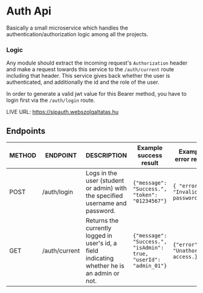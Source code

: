#  Auth Api 
Basically a small microservice which handles the authentication/authorization logic among all the projects. 

### Logic
Any module should extract the incoming request's `Authorization` header and make a request towards this service to the `/auth/current` route including that header. This service gives back whether the user is authenticated, and additionally the id and the role of the user.

In order to generate a valid jwt value for this Bearer method, you have to login first via the `/auth/login` route.

LIVE URL: https://sipauth.webszolgaltatas.hu


## Endpoints

| METHOD 	| ENDPOINT      	| DESCRIPTION                                                                                  	| Example success result                                         	| Example error result             	| Body parameters    	|
|--------	|---------------	|----------------------------------------------------------------------------------------------	|----------------------------------------------------------------	|----------------------------------	|--------------------	|
| POST   	| /auth/login   	| Logs in the user (student or admin) with the specified username and password.                	| `{"message": "Success.", "token": "01234567"}`                   	| `{ "error": "Invalid password!" }` 	| username, password 	|
| GET    	| /auth/current 	| Returns the currently logged in user's id, a field indicating whether he is an admin or not. 	| `{"message": "Success.", "isAdmin": true, "userId": "admin_01"}` 	| `{"error": "Unathorized access.}`  	| -                  	|
